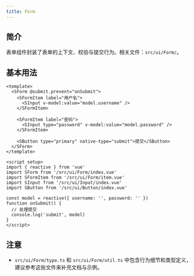 ```yaml
---
title: Form
---
```


## 简介

表单组件封装了表单的上下文、校验与提交行为。相关文件：`src/ui/Form/`。

## 基本用法

```vue
<template>
  <SForm @submit.prevent="onSubmit">
    <SFormItem label="用户名">
      <SInput v-model:value="model.username" />
    </SFormItem>

    <SFormItem label="密码">
      <SInput type="password" v-model:value="model.password" />
    </SFormItem>

    <SButton type="primary" native-type="submit">提交</SButton>
  </SForm>
</template>

<script setup>
import { reactive } from 'vue'
import SForm from '/src/ui/Form/index.vue'
import SFormItem from '/src/ui/Form/item.vue'
import SInput from '/src/ui/Input/index.vue'
import SButton from '/src/ui/Button/index.vue'

const model = reactive({ username: '', password: '' })
function onSubmit() {
  // 处理提交
  console.log('submit', model)
}
</script>
```

## 注意

- `src/ui/Form/type.ts` 和 `src/ui/Form/util.ts` 中包含行为细节和类型定义，建议参考这些文件来补充文档与示例。

